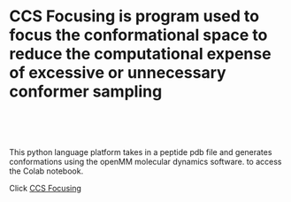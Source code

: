 # CCS Focusing is program used to focus the conformational space to reduce the computational expense of excessive or unnecessary conformer sampling           
<br />
<br />
<br />

This python language platform takes in a peptide pdb file and generates conformations using the openMM molecular dynamics software. 
to access the Colab notebook. 

Click [CCS Focusing](https://colab.research.google.com/drive/1Sr0ydH5AGFRG15xTjFpZHpcZPgy4k1Lp#scrollTo=-DId6ORx7rPy) 

<br />
<br />

<br />
<br />


<br />
<br />


